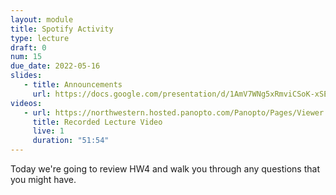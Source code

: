 ```yaml
---
layout: module
title: Spotify Activity
type: lecture
draft: 0
num: 15
due_date: 2022-05-16
slides:
   - title: Announcements
     url: https://docs.google.com/presentation/d/1AmV7WNg5xRmviCSoK-xSE-QWJmuqhdTEmjVIC7t80y4/edit?usp=sharing
videos:
   - url: https://northwestern.hosted.panopto.com/Panopto/Pages/Viewer.aspx?id=2d94b28a-c253-45f6-b252-ae970159acbb
     title: Recorded Lecture Video
     live: 1
     duration: "51:54"
---
```


Today we're going to review HW4 and walk you through any questions that you might have. 